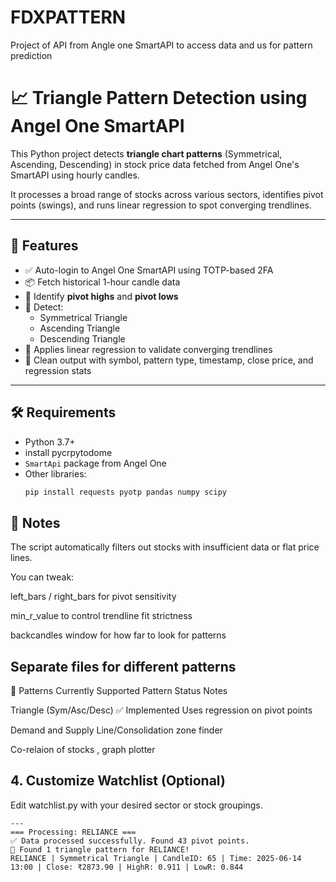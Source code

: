 # FDXPATTERN
Project of API from Angle one SmartAPI to access data and us for pattern prediction
# 📈 Triangle Pattern Detection using Angel One SmartAPI

This Python project detects **triangle chart patterns** (Symmetrical, Ascending, Descending) in stock price data fetched from Angel One's SmartAPI using hourly candles.

It processes a broad range of stocks across various sectors, identifies pivot points (swings), and runs linear regression to spot converging trendlines.

---

## 🚀 Features

- ✅ Auto-login to Angel One SmartAPI using TOTP-based 2FA
- 📦 Fetch historical 1-hour candle data
- 📍 Identify **pivot highs** and **pivot lows**
- 🔺 Detect:
  - Symmetrical Triangle
  - Ascending Triangle
  - Descending Triangle
- 🧠 Applies linear regression to validate converging trendlines
- 🧾 Clean output with symbol, pattern type, timestamp, close price, and regression stats

---

## 🛠 Requirements

- Python 3.7+
- install pycrpytodome
- `SmartApi` package from Angel One
- Other libraries:
  ```bash
  pip install requests pyotp pandas numpy scipy

 ## 📌 Notes
The script automatically filters out stocks with insufficient data or flat price lines.

You can tweak:

left_bars / right_bars for pivot sensitivity

min_r_value to control trendline fit strictness

backcandles window for how far to look for patterns

## Separate files for different patterns
🧠 Patterns Currently Supported
Pattern	Status	Notes

Triangle (Sym/Asc/Desc)	✅ Implemented	Uses regression on pivot points

Demand and Supply Line/Consolidation zone finder

Co-relaion of stocks , graph plotter


## 4. Customize Watchlist (Optional)
Edit watchlist.py with your desired sector or stock groupings.

```
---
=== Processing: RELIANCE ===
✅ Data processed successfully. Found 43 pivot points.
🔺 Found 1 triangle pattern for RELIANCE!
RELIANCE | Symmetrical Triangle | CandleID: 65 | Time: 2025-06-14 13:00 | Close: ₹2873.90 | HighR: 0.911 | LowR: 0.844

```

